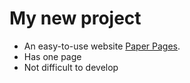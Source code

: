 # My new project

- An easy-to-use website [Paper Pages](lycrim.github.io/Simple-Paper/).
- Has one page
- Not difficult to develop
